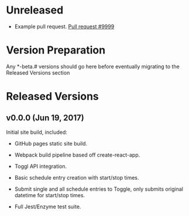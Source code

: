 # Unreleased

* Example pull request. [Pull request #9999](https://github.com/patferguson/scheduler-for-toggl)

# Version Preparation

Any *-beta.# versions should go here before eventually migrating to the Released Versions section

# Released Versions

## v0.0.0 (Jun 19, 2017)

Initial site build, included:

* GitHub pages static site build.

* Webpack build pipeline based off create-react-app.

* Toggl API integration.

* Basic schedule entry creation with start/stop times.

* Submit single and all schedule entries to Toggle, only submits original datetime for start/stop times.

* Full Jest/Enzyme test suite.
